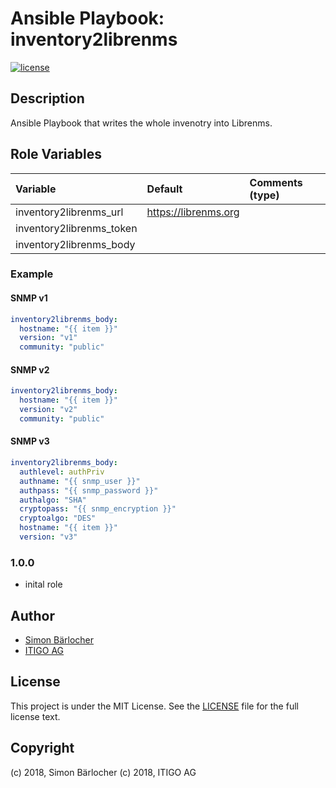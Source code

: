 # Ansible Playbook: inventory2librenms

[![license](https://img.shields.io/github/license/mashape/apistatus.svg?style=popout-square)](licence) 

## Description

Ansible Playbook that writes the whole invenotry into Librenms.

## Role Variables

| Variable             | Default     | Comments (type)                                   |
| :---                 | :---        | :---                                              |
| inventory2librenms_url | https://librenms.org | |
| inventory2librenms_token | | |
| inventory2librenms_body | | |

### Example

#### SNMP v1

```yml
inventory2librenms_body:
  hostname: "{{ item }}"
  version: "v1"
  community: "public"
```

#### SNMP v2
```yml
inventory2librenms_body:
  hostname: "{{ item }}"
  version: "v2"
  community: "public"
```

#### SNMP v3

```yml
inventory2librenms_body:
  authlevel: authPriv
  authname: "{{ snmp_user }}"
  authpass: "{{ snmp_password }}"
  authalgo: "SHA"
  cryptopass: "{{ snmp_encryption }}"
  cryptoalgo: "DES"
  hostname: "{{ item }}"
  version: "v3"
```

### 1.0.0

* inital role

## Author

* [Simon Bärlocher](https://sbaerlocher.ch)
* [ITIGO AG](https://www.itigo.ch)

## License

This project is under the MIT License. See the [LICENSE](licence) file for the full license text.

## Copyright

(c) 2018, Simon Bärlocher
(c) 2018, ITIGO AG